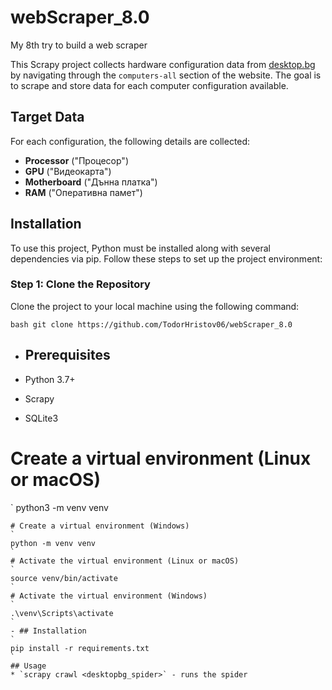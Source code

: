 # webScraper_8.0
My 8th try to build a web scraper

This Scrapy project collects hardware configuration data from [desktop.bg](https://desktop.bg/) by navigating through the `computers-all` section of the website. The goal is to scrape and store data for each computer configuration available.

## Target Data
For each configuration, the following details are collected:
- **Processor** ("Процесор")
- **GPU** ("Видеокарта")
- **Motherboard** ("Дънна платка")
- **RAM** ("Оперативна памет")

## Installation
To use this project, Python must be installed along with several dependencies via pip. Follow these steps to set up the project environment:

### Step 1: Clone the Repository
Clone the project to your local machine using the following command:
```
bash git clone https://github.com/TodorHristov06/webScraper_8.0
```
- ## Prerequisites

- Python 3.7+
- Scrapy
- SQLite3

# Create a virtual environment (Linux or macOS)
`
python3 -m venv venv
```
# Create a virtual environment (Windows)
`
python -m venv venv
`
# Activate the virtual environment (Linux or macOS)
`
source venv/bin/activate
`
# Activate the virtual environment (Windows)
`
.\venv\Scripts\activate
`
- ## Installation
`
pip install -r requirements.txt
`
## Usage
* `scrapy crawl <desktopbg_spider>` - runs the spider
